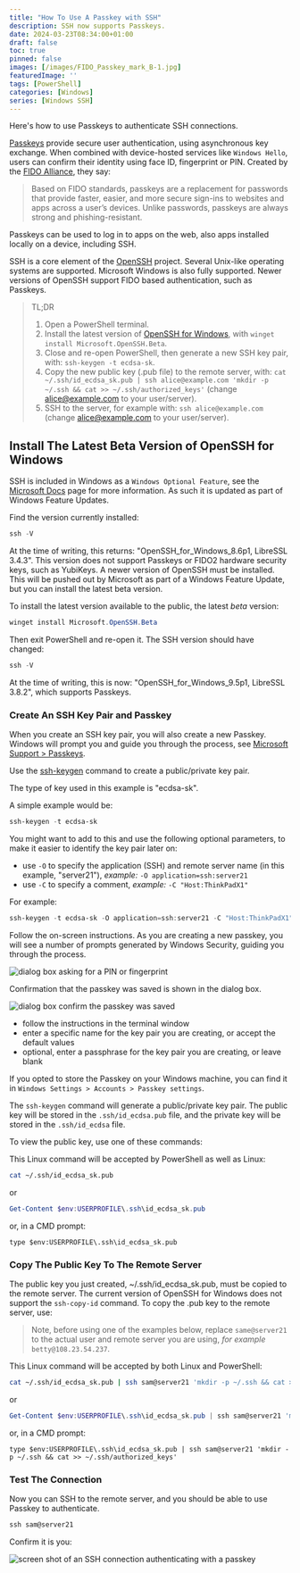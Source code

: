 ```yaml
---
title: "How To Use A Passkey with SSH"
description: SSH now supports Passkeys.
date: 2024-03-23T08:34:00+01:00
draft: false
toc: true
pinned: false
images: [/images/FIDO_Passkey_mark_B-1.jpg]
featuredImage: ''
tags: [PowerShell]
categories: [Windows]
series: [Windows SSH]
---
```


Here's how to use Passkeys to authenticate SSH connections.

<!--more-->

[Passkeys](https://fidoalliance.org/passkeys/) provide secure user authentication, using asynchronous key exchange.  When combined with device-hosted services like `Windows Hello`, users can confirm their identity using face ID, fingerprint or PIN. Created by the [FIDO Alliance](https://fidoalliance.org/), they say:

> Based on FIDO standards, passkeys are a replacement for passwords that provide faster, easier, and more secure sign-ins to websites and apps across a user’s devices. Unlike passwords, passkeys are always strong and phishing-resistant.​

Passkeys can be used to log in to apps on the web, also apps installed locally on a device, including SSH.

SSH is a core element of the [OpenSSH](https://www.openssh.com/) project.  Several Unix-like operating systems are supported. Microsoft Windows is also fully supported. Newer versions of OpenSSH support FIDO based authentication, such as Passkeys.

> TL;DR
> 1. Open a PowerShell terminal.
> 1. Install the latest version of [OpenSSH for Windows](https://github.com/PowerShell/Win32-OpenSSH/wiki/Install-Win32-OpenSSH-Using-MSI), with `winget install Microsoft.OpenSSH.Beta`.
> 1. Close and re-open PowerShell, then generate a new SSH key pair, with: `ssh-keygen -t ecdsa-sk`.
> 1. Copy the new public key (.pub file) to the remote server, with: `cat ~/.ssh/id_ecdsa_sk.pub | ssh alice@example.com 'mkdir -p ~/.ssh && cat >> ~/.ssh/authorized_keys'`  (change alice@example.com to your user/server).
> 1. SSH to the server, for example with: `ssh alice@example.com` (change alice@example.com to your user/server).

## Install The Latest Beta Version of OpenSSH for Windows

SSH is included in Windows as a `Windows Optional Feature`, see the [Microsoft Docs](https://docs.microsoft.com/en-us/windows-server/administration/openssh/openssh_install_firstuse) page for more information.  As such it is updated as part of Windows Feature Updates. 

Find the version currently installed:

```PowerShell
ssh -V
```

At the time of writing, this returns: "OpenSSH_for_Windows_8.6p1, LibreSSL 3.4.3".  This version does not support Passkeys or FIDO2 hardware security keys, such as YubiKeys. A newer version of OpenSSH must be installed.  This will be pushed out by Microsoft as part of a Windows Feature Update, but you can install the latest beta version.

To install the latest version available to the public, the latest *beta* version:

```PowerShell
winget install Microsoft.OpenSSH.Beta
```

Then exit PowerShell and re-open it. The SSH version should have changed:

```PowerShell
ssh -V
```

At the time of writing, this is now: "OpenSSH_for_Windows_9.5p1, LibreSSL 3.8.2", which supports Passkeys.

### Create An SSH Key Pair and Passkey

When you create an SSH key pair, you will also create a new Passkey.  Windows will prompt you and guide you through the process, see [Microsoft Support > Passkeys](https://support.microsoft.com/en-us/windows/passkeys-in-windows-301c8944-5ea2-452b-9886-97e4d2ef4422).

Use the [ssh-keygen](https://man.openbsd.org/ssh-keygen.1) command to create a public/private key pair. 

The type of key used in this example is "ecdsa-sk". 

A simple example would be:

```PowerShell
ssh-keygen -t ecdsa-sk
```

You might want to add to this and use the following optional parameters, to make it easier to identify the key pair later on:

- use `-O` to specify the application (SSH) and remote server name (in this example, "server21"), *example:* `-O application=ssh:server21`
- use `-C` to specify a comment, *example:* `-C "Host:ThinkPadX1"`

For example:

```PowerShell
ssh-keygen -t ecdsa-sk -O application=ssh:server21 -C "Host:ThinkPadX1"
```

Follow the on-screen instructions. As you are creating a new passkey, you will see a number of prompts generated by Windows Security, guiding you through the process.

![dialog box asking for a PIN or fingerprint](passkeycreation.png "Making sure it's you")

Confirmation that the passkey was saved is shown in the dialog box.

![dialog box confirm the passkey was saved](passkeysaved.png "confirmation message")

- follow the instructions in the terminal window
- enter a specific name for the key pair you are creating, or accept the default values
- optional, enter a passphrase for the key pair you are creating, or leave blank

If you opted to store the Passkey on your Windows machine, you can find it in `Windows Settings > Accounts > Passkey settings`.

The `ssh-keygen` command will generate a public/private key pair.  The public key will be stored in the `.ssh/id_ecdsa.pub` file, and the private key will be stored in the `.ssh/id_ecdsa` file.

To view the public key, use one of these commands:

This Linux command will be accepted by PowerShell as well as Linux:

```Bash
cat ~/.ssh/id_ecdsa_sk.pub
```

or

```PowerShell
Get-Content $env:USERPROFILE\.ssh\id_ecdsa_sk.pub
```

or, in a CMD prompt:

```Batchfile
type $env:USERPROFILE\.ssh\id_ecdsa_sk.pub
```

### Copy The Public Key To The Remote Server

The public key you just created, ~/.ssh/id_ecdsa_sk.pub, must be copied to the remote server. The current version of OpenSSH for Windows does not support the `ssh-copy-id` command. To copy the .pub key to the remote server, use:

> Note, before using one of the examples below, replace `same@server21` to the actual user and remote server you are using, *for example* `betty@108.23.54.237`.

This Linux command will be accepted by both Linux and PowerShell:

```Bash
cat ~/.ssh/id_ecdsa_sk.pub | ssh sam@server21 'mkdir -p ~/.ssh && cat >> ~/.ssh/authorized_keys'
```

or

```PowerShell
Get-Content $env:USERPROFILE\.ssh\id_ecdsa_sk.pub | ssh sam@server21 'mkdir -p ~/.ssh && cat >> ~/.ssh/authorized_keys'
```

or, in a CMD prompt:

```Batchfile
type $env:USERPROFILE\.ssh\id_ecdsa_sk.pub | ssh sam@server21 'mkdir -p ~/.ssh && cat >> ~/.ssh/authorized_keys'
```

### Test The Connection

Now you can SSH to the remote server, and you should be able to use Passkey to authenticate.

```PowerShell
ssh sam@server21
```

Confirm it is you:

![screen shot of an SSH connection authenticating with a passkey](passkeyauthentication.png "Making sure it's you")